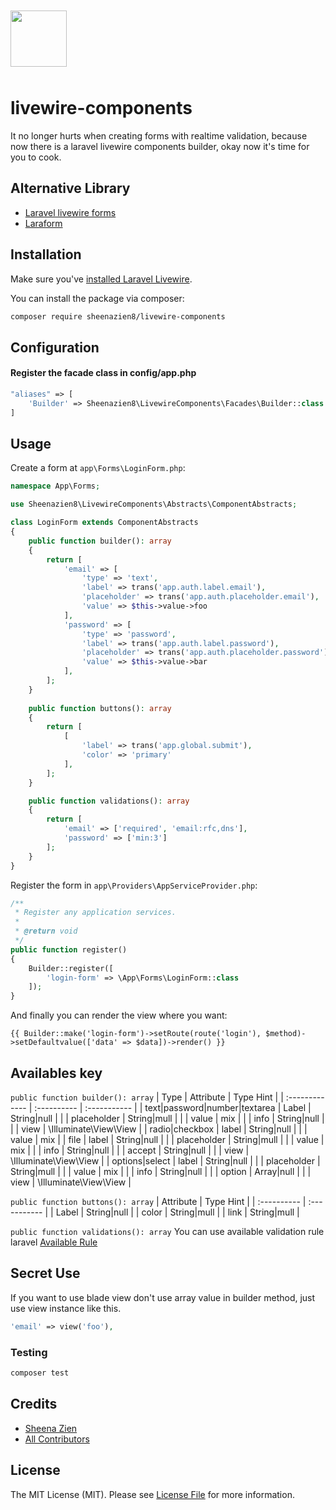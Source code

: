 <div align="">

<a href="https://github.com/sheenazien8/livewire-components"><img src="https://i.ibb.co/bFXKnQN/Group-1.png" style="margin: 20px auto 10px" width="90"></a>

</div>

# livewire-components
It no longer hurts when creating forms with realtime validation, because now there is a laravel livewire components builder, okay now it's time for you to cook. 

## Alternative Library
* [Laravel livewire forms](https://github.com/kdion4891/laravel-livewire-forms)
* [Laraform](https://github.com/laraform/laraform)

## Installation
Make sure you've [installed Laravel Livewire](https://laravel-livewire.com/docs/installation/).

You can install the package via composer:

```bash
composer require sheenazien8/livewire-components
```
## Configuration

#### Register the facade class in config/app.php
```php
"aliases" => [
    'Builder' => Sheenazien8\LivewireComponents\Facades\Builder::class
]
```

## Usage
Create a form at ```app\Forms\LoginForm.php```:
```php
namespace App\Forms;

use Sheenazien8\LivewireComponents\Abstracts\ComponentAbstracts;

class LoginForm extends ComponentAbstracts
{
    public function builder(): array
    {
        return [
            'email' => [
                'type' => 'text',
                'label' => trans('app.auth.label.email'),
                'placeholder' => trans('app.auth.placeholder.email'),
                'value' => $this->value->foo
            ],
            'password' => [
                'type' => 'password',
                'label' => trans('app.auth.label.password'),
                'placeholder' => trans('app.auth.placeholder.password'),
                'value' => $this->value->bar
            ],
        ];
    }
    
    public function buttons(): array
    {
        return [
            [
                'label' => trans('app.global.submit'),
                'color' => 'primary'
            ],
        ];
    }

    public function validations(): array
    {
        return [
            'email' => ['required', 'email:rfc,dns'],
            'password' => ['min:3']
        ];
    }
}

```
Register the form in ```app\Providers\AppServiceProvider.php```:
```php
/**
 * Register any application services.
 *
 * @return void
 */
public function register()
{
    Builder::register([
        'login-form' => \App\Forms\LoginForm::class
    ]);
}
```
And finally you can render the view where you want:
```blade.php
{{ Builder::make('login-form')->setRoute(route('login'), $method)->setDefaultvalue(['data' => $data])->render() }}
```

## Availables key
```public function builder(): array```
| Type       | Attribute     | Type Hint     |
| :------------- | :---------- | :----------- |
|  text\|password\|number\|textarea | Label  | String\|null    |
|   | placeholder  | String\|mull    |
|   | value  | mix    |
|   | info  | String\|null    |
|   | view  | \Illuminate\View\View    |
|  radio\|checkbox | label  | String\|null    |
|   | value  | mix    |
|  file | label  | String\|null    |
|   | placeholder  | String\|mull    |
|   | value  | mix    |
|   | info  | String\|null    |
|   | accept  | String\|null    |
|   | view  | \Illuminate\View\View    |
|  options\|select | label  | String\|null    |
|   | placeholder  | String\|mull    |
|   | value  | mix    |
|   | info  | String\|null    |
|   | option  | Array\|null    |
|   | view  | \Illuminate\View\View    |

```public function buttons(): array```
| Attribute     | Type Hint     |
| :---------- | :----------- |
| Label  | String\|null    |
| color  | String\|mull    |
| link  | String\|mull    |

```public function validations(): array```
You can use available validation rule laravel [Available Rule](https://laravel.com/docs/7.x/validation#available-validation-rules)
## Secret Use
If you want to use blade view don't use array value in builder method, just use view instance like this.
```php
'email' => view('foo'),
```
### Testing

``` bash
composer test
```

## Credits

- [Sheena Zien](https://github.com/sheenazien8)
- [All Contributors](../../contributors)

## License

The MIT License (MIT). Please see [License File](LICENSE.md) for more information.
